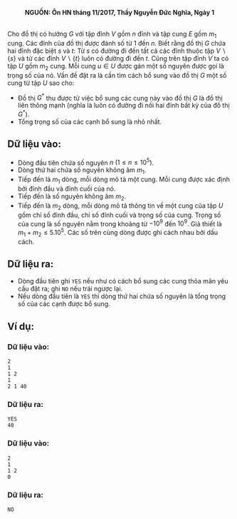 **<center>NGUỒN: Ôn HN tháng 11/2017, Thầy Nguyễn Đức Nghĩa, Ngày 1</center>**
<br>

Cho đồ thị có hướng $G$ với tập đỉnh $V$ gồm $n$ đỉnh và tập cung $E$ gồm $m_1$ cung. Các đỉnh của đồ thị được đánh số từ $1$ đến $n$. Biết rằng đồ thị $G$ chứa hai đỉnh đặc biệt $s$ và $t$: Từ $s$ có đường đi đến tất cả các đỉnh thuộc tập $V \backslash \{s\}$ và từ các đỉnh $V \backslash \{t\}$ luôn có đường đi đến $t$. Cũng trên tập đỉnh $V$ ta có tập $U$ gồm $m_2$ cung. Mỗi cung $u \in U$ được gán một số nguyên được gọi là trọng số của nó.
Vấn đề đặt ra là cần tìm cách bổ sung vào đồ thị $G$ một số cung từ tập $U$ sao cho:
- Đồ thị $G^*$ thu được từ việc bổ sung các cung này vào đồ thị $G$ là đồ thị liên thông mạnh (nghĩa là luôn có đường đi nối hai đỉnh bất kỳ của đồ thị $G^*$).
- Tổng trọng số của các cạnh bổ sung là nhỏ nhất.

## Dữ liệu vào:
- Dòng đầu tiên chứa số nguyên $n\ (1 ≤ n ≤ 10^5)$.
- Dòng thứ hai chứa số nguyên không âm $m_1$.
- Tiếp đến là $m_1$ dòng, mỗi dòng mô tả một cung. Mỗi cung được xác định bởi đỉnh đầu và đỉnh cuối của nó.
- Tiếp đến là số nguyên không âm $m_2$.
- Tiếp đến là $m_2$ dòng, mỗi dòng mô tả thông tin về một cung của tập $U$ gồm chỉ số đỉnh đầu, chỉ số đỉnh cuối và trọng số của cung. Trọng số của cung là số nguyên nằm trong khoảng từ $-10^9$ đến $10^9$. Giả thiết là $m_1 + m_2 ≤ 5.10^5$.
Các số trên cùng dòng được ghi cách nhau bởi dấu cách.

## Dữ liệu ra:
- Dòng đầu tiên ghi `YES` nếu như có cách bổ sung các cung thỏa mãn yêu cầu đặt ra; ghi `NO` nếu trái ngược lại.
- Nếu dòng đầu tiên là `YES` thì dòng thứ hai chứa số nguyên là tổng trọng số của các cạnh được bổ sung.

## Ví dụ:
### Dữ liệu vào:
```
2
1
1 2
1
2 1 40
```

### Dữ liệu ra:
```
YES
40
```

### Dữ liệu vào:
```
2
1
1 2
0
```

### Dữ liệu ra:
```
NO
```

